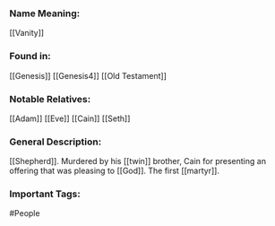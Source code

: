 ### Name Meaning:
[[Vanity]]

### Found in:
[[Genesis]] [[Genesis4]]
[[Old Testament]]

### Notable Relatives:
[[Adam]]
[[Eve]]
[[Cain]]
[[Seth]]

### General Description:
[[Shepherd]]. Murdered by his [[twin]] brother, Cain for presenting an offering that was pleasing to [[God]].  The first [[martyr]].

### Important Tags:
#People 
